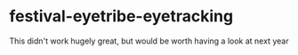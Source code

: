 # festival-eyetribe-eyetracking

This didn't work hugely great, but would be worth having a look at next year
